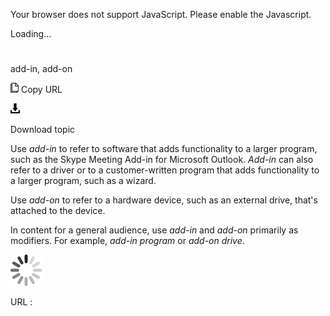 Your browser does not support JavaScript. Please enable the Javascript.

Loading...

# 

add-in, add-on

![Copy URL](media/add-in-add-on/Copy.png)
Copy URL

![Download](media/add-in-add-on/Download.png)

Download topic

Use *add-in*
to refer to software that adds functionality to a larger program,
such as the Skype Meeting Add-in for Microsoft Outlook. *Add-in* can also refer to a driver or to a customer-written program that adds functionality to a larger program, such as a wizard.

Use *add-on* to refer to a hardware device, such as an external drive, that's attached to the device.

In content for a general audience, use *add-in* and *add-on* primarily as modifiers. For example, *add-in program* or *add-on drive*.

![In progress](media/add-in-add-on/activity-large.gif)

URL :
